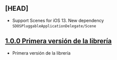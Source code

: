 ## [HEAD]

- Support Scenes for iOS 13. New dependency `SDOSPluggableApplicationDelegate/Scene`

## [1.0.0 Primera versión de la librería](https://github.com/SDOSLabs/SDOSPluggableApplicationDelegate/tree/v1.0.0)

- Primera versión de la librería
